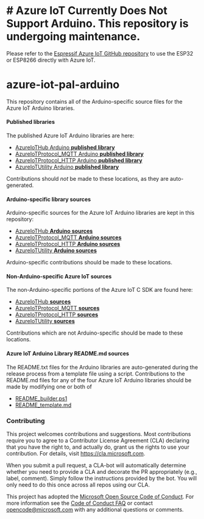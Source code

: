 # # Azure IoT Currently Does Not Support Arduino. This repository is undergoing maintenance.

Please refer to the [Espressif Azure IoT GitHub repository](https://github.com/espressif/esp-azure) to use the ESP32 or ESP8266 directly with Azure IoT.

# azure-iot-pal-arduino

This repository contains all of the Arduino-specific source files for the Azure IoT Arduino 
libraries. 

#### Published libraries
The published Azure IoT Arduino libraries are here:
* [AzureIoTHub Arduino **published library**](https://github.com/Azure/azure-iot-arduino)
* [AzureIoTProtocol_MQTT Arduino **published library**](https://github.com/Azure/azure-iot-arduino-protocol-mqtt)
* [AzureIoTProtocol_HTTP Arduino **published library**](https://github.com/Azure/azure-iot-arduino-protocol-http)
* [AzureIoTUtility Arduino **published library**](https://github.com/Azure/azure-iot-arduino-utility)

Contributions should _not_ be made to these locations, as they are auto-generated.

#### Arduino-specific library sources

Arduino-specific sources for the Azure IoT Arduino libraries are kept in this repository:
* [AzureIoTHub **Arduino sources**](https://github.com/Azure/azure-iot-pal-arduino/tree/master/build_all/base-libraries/AzureIoTHub)
* [AzureIoTProtocol_MQTT **Arduino sources**](https://github.com/Azure/azure-iot-pal-arduino/tree/master/build_all/base-libraries/AzureIoTProtocol_MQTT)
* [AzureIoTProtocol_HTTP **Arduino sources**](https://github.com/Azure/azure-iot-pal-arduino/tree/master/build_all/base-libraries/AzureIoTProtocol_HTTP)
* [AzureIoTUtility **Arduino sources**](https://github.com/Azure/azure-iot-pal-arduino/tree/master/build_all/base-libraries/AzureIoTUtility)

Arduino-specific contributions should be made to these locations.

#### Non-Arduino-specific Azure IoT sources

The non-Arduino-specific portions of the Azure IoT C SDK are found here:
* [AzureIoTHub **sources**](https://github.com/Azure/azure-iot-sdk-c)
* [AzureIoTProtocol_MQTT **sources**](https://github.com/Azure/azure-umqtt-c)
* [AzureIoTProtocol_HTTP **sources**](https://github.com/Azure/azure-c-shared-utility)
* [AzureIoTUtility **sources**](https://github.com/Azure/azure-c-shared-utility)

Contributions which are not Arduino-specific should be made to these locations.

#### Azure IoT Arduino Library README.md sources

The README.txt files for the Arduino libraries are auto-generated during the release
process from a template file using a script.
Contributions to the README.md files for any of the four Azure IoT Arduino libraries should be made by 
modifying one or both of 

* [README_builder.ps1](https://github.com/Azure/azure-iot-pal-arduino/blob/master/build_all/README_builder.ps1)
* [README_template.md](https://github.com/Azure/azure-iot-pal-arduino/blob/master/build_all/README_template.md)


### Contributing

This project welcomes contributions and suggestions.  Most contributions require you to agree to a
Contributor License Agreement (CLA) declaring that you have the right to, and actually do, grant us
the rights to use your contribution. For details, visit https://cla.microsoft.com.

When you submit a pull request, a CLA-bot will automatically determine whether you need to provide
a CLA and decorate the PR appropriately (e.g., label, comment). Simply follow the instructions
provided by the bot. You will only need to do this once across all repos using our CLA.

This project has adopted the [Microsoft Open Source Code of Conduct](https://opensource.microsoft.com/codeofconduct/).
For more information see the [Code of Conduct FAQ](https://opensource.microsoft.com/codeofconduct/faq/) or
contact [opencode@microsoft.com](mailto:opencode@microsoft.com) with any additional questions or comments.
